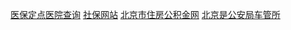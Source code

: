 
[医保定点医院查询](http://www.bjrbj.gov.cn/LDJAPP/search/ddyy/index_new.jsp)
[社保网站](http://www.bjrbj.gov.cn/csibiz/home/#)
[北京市住房公积金网](http://www.bjgjj.gov.cn/)
[北京是公安局车管所](http://cgs.bjjtgl.gov.cn/chgs/)